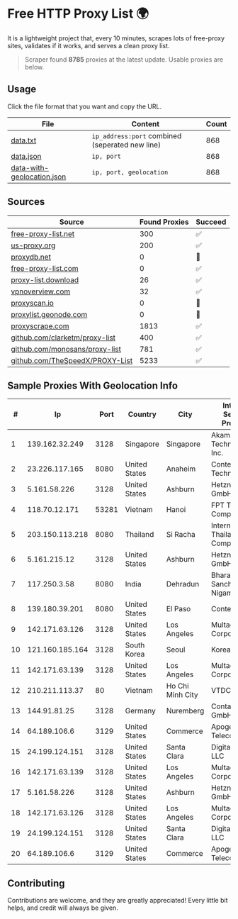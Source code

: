 
# Free HTTP Proxy List 🌍

It is a lightweight project that, every 10 minutes, scrapes lots of free-proxy sites, validates if it works, and serves a clean proxy list.


> Scraper found **8785** proxies at the latest update. Usable proxies are below.

## Usage

Click the file format that you want and copy the URL.


|File|Content|Count|
|----|-------|-----|
|[data.txt](https://raw.githubusercontent.com/themiralay/Proxy-List-World/master/data.txt)|`ip_address:port` combined (seperated new line)|868|
|[data.json](https://raw.githubusercontent.com/themiralay/Proxy-List-World/master/data.json)|`ip, port`|868|
|[data-with-geolocation.json](https://raw.githubusercontent.com/themiralay/Proxy-List-World/master/data-with-geolocation.json)|`ip, port, geolocation`|868|

## Sources

|Source|Found Proxies|Succeed|
|------|-------------|-------|
|[free-proxy-list.net](https://free-proxy-list.net)|300|✅|
|[us-proxy.org](https://www.us-proxy.org)|200|✅|
|[proxydb.net](http://proxydb.net)|0|🚫|
|[free-proxy-list.com](https://free-proxy-list.com/?page=&port=&type%5B%5D=http&type%5B%5D=https&up_time=0&search=Search)|0|✅|
|[proxy-list.download](https://www.proxy-list.download/HTTP)|26|✅|
|[vpnoverview.com](https://vpnoverview.com/privacy/anonymous-browsing/free-proxy-servers)|32|✅|
|[proxyscan.io](https://www.proxyscan.io)|0|🚫|
|[proxylist.geonode.com](https://proxylist.geonode.com/api/proxy-list?limit=300&page=1&sort_by=lastChecked&sort_type=desc&protocols=http,https)|0|🚫|
|[proxyscrape.com](https://api.proxyscrape.com/v2/?request=displayproxies&protocol=http&timeout=10000&country=all&ssl=all&anonymity=all)|1813|✅|
|[github.com/clarketm/proxy-list](https://raw.githubusercontent.com/clarketm/proxy-list/master/proxy-list-raw.txt)|400|✅|
|[github.com/monosans/proxy-list](https://raw.githubusercontent.com/monosans/proxy-list/main/proxies/http.txt)|781|✅|
|[github.com/TheSpeedX/PROXY-List](https://raw.githubusercontent.com/TheSpeedX/PROXY-List/master/http.txt)|5233|✅|


## Sample Proxies With Geolocation Info

|#|Ip|Port|Country|City|Internet Service Provider|
|-|--|----|-------|----|-------------------------|
|1|139.162.32.249|3128|Singapore|Singapore|Akamai Technologies, Inc.|
|2|23.226.117.165|8080|United States|Anaheim|ContentKeeper Technologies|
|3|5.161.58.226|3128|United States|Ashburn|Hetzner Online GmbH|
|4|118.70.12.171|53281|Vietnam|Hanoi|FPT Telecom Company|
|5|203.150.113.218|8080|Thailand|Si Racha|Internet Thailand Company Ltd.|
|6|5.161.215.12|3128|United States|Ashburn|Hetzner Online GmbH|
|7|117.250.3.58|8080|India|Dehradun|Bharat Sanchar Nigam Ltd|
|8|139.180.39.201|8080|United States|El Paso|Conterra|
|9|142.171.63.126|3128|United States|Los Angeles|Multacom Corporation|
|10|121.160.185.164|3128|South Korea|Seoul|Korea Telecom|
|11|142.171.63.139|3128|United States|Los Angeles|Multacom Corporation|
|12|210.211.113.37|80|Vietnam|Ho Chi Minh City|VTDC|
|13|144.91.81.25|3128|Germany|Nuremberg|Contabo GmbH|
|14|64.189.106.6|3129|United States|Commerce|Apogee Telecom Inc.|
|15|24.199.124.151|3128|United States|Santa Clara|DigitalOcean, LLC|
|16|142.171.63.139|3128|United States|Los Angeles|Multacom Corporation|
|17|5.161.58.226|3128|United States|Ashburn|Hetzner Online GmbH|
|18|142.171.63.126|3128|United States|Los Angeles|Multacom Corporation|
|19|24.199.124.151|3128|United States|Santa Clara|DigitalOcean, LLC|
|20|64.189.106.6|3129|United States|Commerce|Apogee Telecom Inc.|



## Contributing

Contributions are welcome, and they are greatly appreciated! Every
little bit helps, and credit will always be given.

